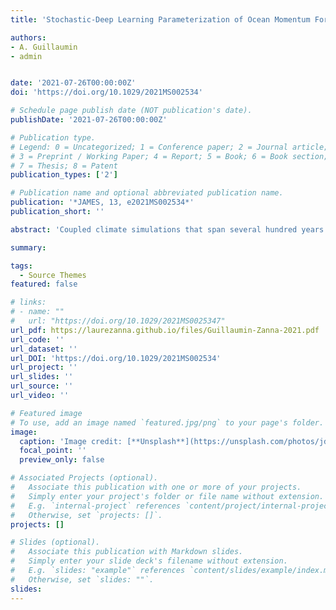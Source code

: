 ```yaml
---
title: 'Stochastic-Deep Learning Parameterization of Ocean Momentum Forcing'

authors:
- A. Guillaumin
- admin 


date: '2021-07-26T00:00:00Z'
doi: 'https://doi.org/10.1029/2021MS002534'

# Schedule page publish date (NOT publication's date).
publishDate: '2021-07-26T00:00:00Z'

# Publication type.
# Legend: 0 = Uncategorized; 1 = Conference paper; 2 = Journal article;
# 3 = Preprint / Working Paper; 4 = Report; 5 = Book; 6 = Book section;
# 7 = Thesis; 8 = Patent
publication_types: ['2']

# Publication name and optional abbreviated publication name.
publication: '*JAMES, 13, e2021MS002534*'
publication_short: ''

abstract: 'Coupled climate simulations that span several hundred years cannot be run at a high-enough spatial resolution to resolve mesoscale ocean dynamics. Recently, several studies have considered Deep Learning to parameterize subgrid forcing within macroscale ocean equations using data from ocean-only simulations with idealized geometry. We present a stochastic Deep Learning parameterization that is trained on data generated by CM2.6, a high-resolution state-of-the-art coupled climate model. We train a Convolutional Neural Network for the subgrid momentum forcing using macroscale surface velocities from a few selected subdomains with different dynamical regimes. At each location of the coarse grid, rather than predicting a single number for the subgrid momentum forcing, we predict both the mean and standard deviation of a Gaussian probability distribution. This approach requires training our neural network to minimize a negative log-likelihood loss function rather than the Mean Square Error, which has been the standard in applications of Deep Learning to the problem of parameterizations. Each estimate of the conditional mean subgrid forcing is thus associated with an uncertainty estimate–the standard deviation—which will form the basis for a stochastic subgrid parameterization. Offline tests show that our parameterization generalizes well to the global oceans and a climate with increased urn:x-wiley:19422466:media:jame21414:jame21414-math-0001 levels without further training. We then implement our learned stochastic parameterization in an eddy-permitting idealized shallow water model. The implementation is stable and improves some statistics of the flow. Our work demonstrates the potential of combining Deep Learning tools with a probabilistic approach in parameterizing unresolved ocean dynamics.'

summary: 

tags:
  - Source Themes
featured: false

# links:
# - name: ""
#   url: "https://doi.org/10.1029/2021MS0025347"
url_pdf: https://laurezanna.github.io/files/Guillaumin-Zanna-2021.pdf
url_code: ''
url_dataset: ''
url_DOI: 'https://doi.org/10.1029/2021MS002534'
url_project: ''
url_slides: ''
url_source: ''
url_video: ''

# Featured image
# To use, add an image named `featured.jpg/png` to your page's folder.
image:
  caption: 'Image credit: [**Unsplash**](https://unsplash.com/photos/jdD8gXaTZsc)'
  focal_point: ''
  preview_only: false

# Associated Projects (optional).
#   Associate this publication with one or more of your projects.
#   Simply enter your project's folder or file name without extension.
#   E.g. `internal-project` references `content/project/internal-project/index.md`.
#   Otherwise, set `projects: []`.
projects: []

# Slides (optional).
#   Associate this publication with Markdown slides.
#   Simply enter your slide deck's filename without extension.
#   E.g. `slides: "example"` references `content/slides/example/index.md`.
#   Otherwise, set `slides: ""`.
slides:
---
```



